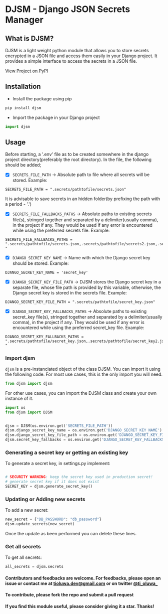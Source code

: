 # DJSM - Django JSON Secrets Manager

## What is DJSM?
DJSM is a light weight python module that allows you to store secrets encrypted in a JSON file and access them easily in your Django project. It provides a simple interface to access the secrets in a JSON file.

[View Project on PyPI](https://pypi.org/project/djsm/)

## Installation
* Install the package using pip
```bash
pip install djsm
```

* Import the package in your Django project
```python
import djsm
```

## Usage
Before starting, a '.env' file as to be created somewhere in the django project directory(preferably the root directory).
In the file, the following should be added;

-[x] `SECRETS_FILE_PATH` -> Absolute path to file where all secrets will be stored.
Example:

```
SECRETS_FILE_PATH = ".secrets/pathtofile/secrets.json"
```
It is advisable to save secrets in an hidden folder(by prefixing the path with a period - '.')

-[x] `SECRETS_FILE_FALLBACKS_PATHS` -> Absolute paths to existing secrets file(s), stringed together and separated by a delimiter(usually comma), in the project if any. They would be used if any error is encountered while using the preferred secrets file.
Example:

```
SECRETS_FILE_FALLBACKS_PATHS = ".secrets/pathtofile/secrets.json,.secrets/pathtofile/secrets2.json,.secrets/pathtofile/secrets3.json "
```

-[x] `DJANGO_SECRET_KEY_NAME` -> Name with which the Django secret key should be stored.
Example:

```
DJANGO_SECRET_KEY_NAME = 'secret_key'
```

-[x] `DJANGO_SECRET_KEY_FILE_PATH` -> DJSM stores the Django secret key in a separate file, whose file path is provided by this variable, otherwise, the Django secret key is stored in the secrets file.
Example:

```
DJANGO_SECRET_KEY_FILE_PATH = ".secrets/pathtofile/secret_key.json"
```

-[x] `DJANGO_SECRET_KEY_FALLBACKS_PATHS` -> Absolute paths to existing secret_key file(s), stringed together and separated by a delimiter(usually comma), in the project if any. They would be used if any error is encountered while using the preferred secret_key file.
Example:

```
DJANGO_SECRET_KEY_FALLBACKS_PATHS = ".secrets/pathtofile/secret_key.json,.secrets/pathtofile/secret_key2.json,.secrets/pathtofile/secret_key3.json "
```



### Import djsm
`djsm` is a pre-instanciated object of the class DJSM. You can import it using the following code.
For most use cases, this is the only import you will need.

```python
from djsm import djsm
```

For other use cases, you can import the DJSM class and create your own instance of it.

```python
import os
from djsm import DJSM


djsm = DJSM(os.environ.get('SECRETS_FILE_PATH'))
djsm.django_secret_key_name = os.environ.get('DJANGO_SECRET_KEY_NAME')
djsm.django_secret_key_file_path = os.environ.get('DJANGO_SECRET_KEY_FILE_PATH')
djsm.secret_key_fallbacks = os.environ.get('DJANGO_SECRET_KEY_FALLBACKS_PATHS', '').split(',')

```

### Generating a secret key or getting an existing key
To generate a secret key, in settings.py implement:

```python

# SECURITY WARNING: keep the secret key used in production secret!
# generate secret key if it does not exist
SECRET_KEY = djsm.generate_secret_key()

```

### Updating or Adding new secrets
To add a new secret:

```python
new_secret = {"DB_PASSWORD": "db_password"}
djsm.update_secrets(new_secret)

```
Once the update as been performed you can delete these lines.

### Get all secrets
To get all secrets:

```python
all_secrets = djsm.secrets 

```


#### Contributors and feedbacks are welcome. For feedbacks, please open an issue or contact me at tioluwa.dev@gmail.com or on twitter [@ti_oluwa_](https://twitter.com/ti_oluwa_)

#### To contribute, please fork the repo and submit a pull request

#### If you find this module useful, please consider giving it a star. Thanks!
